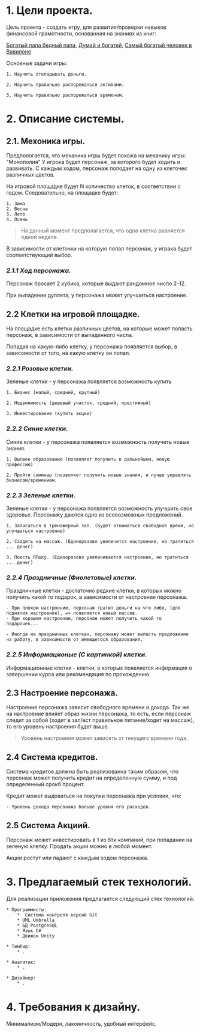 # **1. Цели проекта.**
Цель проекта - создать игру, для развития/проверки навыков финансовой грамотности, основанная на знаниях из книг: 

[Богатый папа бедный папа](https://mybook.ru/author/robert-kijosaki/bogatyj-papa-bednyj-papa/read/), 
[Думай и богатей](https://mybook.ru/author/napoleon-hill/dumaj-i-bogatej-1/), 
[Самый богатый человек в Вавилоне](https://mybook.ru/author/dzhorzh-klejson/samyj-bogatyj-chelovek-v-vavilone/)

Основные задачи игры:

    1. Научить откладывать деньги.
    
    2. Научить правильно распорежаться активами.

    3. Научить правильно распорежаться временем.


# **2. Описание системы.**

## 2.1. Мехоника игры.
Предпологается, что механика игры будет похожа на механику игры: "Монополия"
У игрока будет персонаж, за которого будет ходить и развивать. С каждым ходом, персонаж поподает на одну из клеточек различных цветов.

На игровой площадке будет N количество клеток, в соответствии с годом. Следовательно, на площадке будет:

    1. Зима
    2. Весна
    3. Лето
    4. Осень

> На данный момент предполагается, что одна клетка равняется одной неделе.

В зависимости от клеточки на которую попал персонаж, у играка будет соответствующий выбор.


### *2.1.1 Ход персонажа.*
Персонаж бросает 2 кубика, которые выдают рандомное число 2-12.

При выпадении дуплета, у персонажа может улучшиться настроение.


## 2.2 Клетки на игровой площадке.
На площадке есть клетки различных цветов, на которые может попасть персонаж, в зависимости от выпаденного числа.

Попадая на какую-либо клетку, у персонажа появляется выбор, в зависомости от того, на какую клетку он попал.


### *2.2.1 Розовые клетки.*
Зеленые клетки - у персонажа появляется возможность купить
    
    1. Бизнес (малый, средний, крупный)

    2. Недвижимость (дешевый участок, средний, престижный)

    3. Инвестирование (купить акции)


### *2.2.2 Синие клетки.*
Синие клетки - у персонажа появляется возможность получить новые знания.

    1. Высшее образование (позволяет получить в дальнейшем, новую профессию)

    2. Пройти семинар (позволяет получить новые знания, и лучше управлять бизнесом/времением.


### *2.2.3 Зеленые клетки.*
Зеленые клетки - у персонажа появляется возможность улучшить свое здоровье.
Персонажу даются одно из всевозможных предложений.

    1. Записаться в тренажерный зал. (Будет отниматься свободное время, но улучшаться настроение)
    
    2. Сходить на массаж. (Единоразово увеличится настроение, но тратиться ... денег)

    3. Поесть ППшку. (Единоразово увеличивается настроение, но тратиться ... денег)


### *2.2.4 Праздничные (Фиолетовые) клетки.*
Праздничные клетки - достаточно редкие клетки, в которых можно получить какой то подарок, в зависимости от настроения персонажа.

    - При плохом настроении, персонаж тратит деньги на что либо, (для поднятия настроения), => появляется новый пассив.
    - При хорошем настроении, персонаж может получить какой то подарочек...

    - Иногда на праздничных клетках, персонажу может выпасть предложение на работу, в зависимости от имеющегося образования.

### *2.2.5 Информационые (С картинкой) клетки.*
Информационные клетки - клетки, в которых появляется информация о завершении курса или рекомендация по прохождению.


## 2.3 Настроение персонажа.
Настроение персонажа зависит свободного времени и дохода.
Так же на настроение влияет образ жизни персонажа, то есть,
если персонаж следит за собой (ходит в зал/ест правильное питание/ходит на массаж), то его уровень настроения будет выше. 

> Уровень настроения может зависеть от текущего времени года.


## 2.4 Система кредитов.
Система кредитов должна быть реализованна таким образом, что персонаж может получить кредит на определенную сумму, и под определенный срокб процент.

Кредит может выдоваться на покупки персонажа при условии, что:

    - Уровень дохода персонажа больше уровня его расходов.

## 2.5 Система Акциий.
Персонаж может инвестировать в 1 из 6ти компаний, при попадании на зеленую клетку.
Продать акции можно в любой момент.

Акции ростут или падают с каждым ходом персонажа.

# **3. Предлагаемый стек технологий.**
Для реализации приложения предлагается следующий стек технологий:

    * Программисты:
        *  Система контроля версий Git
        * UML Umbrella 
        * БД PostgreSQL
        * Язык C#
        * Движок Unity

    * ТимЛид:
        * .

    * Аналитик:
        * .

    * Дизайнер:
        * .

# **4. Требования к дизайну.**
Минимализм/Модерн, лаконичность, удобный интерфейс.
